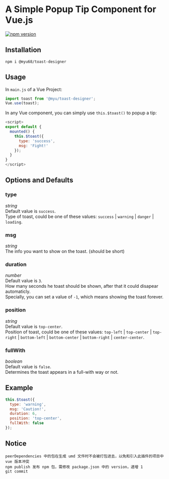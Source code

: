 # A Simple Popup Tip Component for Vue.js
[![npm version](https://www.npmjs.com/package/@myu68/toast-designer)]()

## Installation
```
npm i @myu68/toast-designer
```

## Usage
In `main.js` of a Vue Project:
```javascript
import toast from '@myu/toast-designer';
Vue.use(toast);
```

In any Vue component, you can simply use `this.$toast()` to popup a tip:
```javascript
<script>
export default {
  mounted() {
    this.$toast({
      type: 'success',
      msg: 'Fight!'
    });
  }
}
</script>
```

## Options and Defaults
### type
*string*  
Default value is `success`.  
Type of toast, could be one of these values: `success` | `warning` | `danger` | `loading`.

### msg
*string*  
The info you want to show on the toast. (should be short)

### duration
*number*  
Default value is `3`.  
How many seconds he toast should be shown, after that it could disapear automaticly.  
Specially, you can set a value of `-1`, which means showing the toast forever.

### position
*string*  
Default value is `top-center`.  
Position of toast, could be one of these values: `top-left` | `top-center` | `top-right` | `bottom-left` | `bottom-center` | `bottom-right` | `center-center`.

### fullWith
*boolean*  
Default value is `false`.  
Determines the toast appears in a full-with way or not.


## Example
```javascript
this.$toast({
  type: 'warning',
  msg: 'Caution!',
  duration: 6,
  position: 'top-center',
  fullWith: false
});
```
## Notice
```
peerDependencies 中的包在生成 umd 文件时不会被打包进去，以免和引入此插件的项目中 vue 版本冲突
npm publish 发布 npm 包，需修改 package.json 中的 version，递增 1
git commit
```